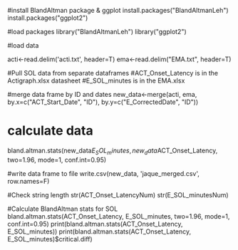 #install BlandAltman package & ggplot
install.packages("BlandAltmanLeh")
install.packages("ggplot2")

#load packages
library("BlandAltmanLeh")
library("ggplot2")

#load data

acti<-read.delim('acti.txt', header=T)
ema<-read.delim("EMA.txt", header=T)

#Pull SOL data from separate dataframes 
#ACT_Onset_Latency is in the Actigraph.xlsx datasheet
#E_SOL_minutes is in the EMA.xlsx

#merge data frame by ID and dates
new_data<-merge(acti, ema, by.x=c("ACT_Start_Date", "ID"), by.y=c("E_CorrectedDate", "ID"))

# calculate data
bland.altman.stats(new_data$E_SOL_minutes, new_data$ACT_Onset_Latency, two=1.96, mode=1, conf.int=0.95)

#write data frame to file
write.csv(new_data, 'jaque_merged.csv', row.names=F)

#Check string length
str(ACT_Onset_LatencyNum)
str(E_SOL_minutesNum)

#Calculate BlandAltman stats for SOL
bland.altman.stats(ACT_Onset_Latency, E_SOL_minutes, two=1.96, mode=1, conf.int=0.95)
print(bland.altman.stats(ACT_Onset_Latency, E_SOL_minutes))
print(bland.altman.stats(ACT_Onset_Latency, E_SOL_minutes)$critical.diff)
